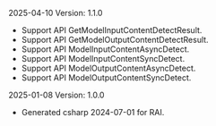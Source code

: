 2025-04-10 Version: 1.1.0
- Support API GetModelInputContentDetectResult.
- Support API GetModelOutputContentDetectResult.
- Support API ModelInputContentAsyncDetect.
- Support API ModelInputContentSyncDetect.
- Support API ModelOutputContentAsyncDetect.
- Support API ModelOutputContentSyncDetect.


2025-01-08 Version: 1.0.0
- Generated csharp 2024-07-01 for RAI.

